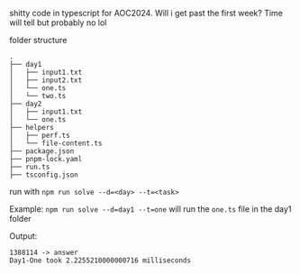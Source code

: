 shitty code in typescript for AOC2024. Will i get past the first week? Time will tell but probably no lol

folder structure

```
.
├── day1
│   ├── input1.txt
│   ├── input2.txt
│   └── one.ts
│   └── two.ts
├── day2
│   ├── input1.txt
│   └── one.ts
├── helpers
│   ├── perf.ts
│   └── file-content.ts
├── package.json
├── pnpm-lock.yaml
├── run.ts
├── tsconfig.json
```

run with `npm run solve --d=<day> --t=<task>`

Example: `npm run solve --d=day1 --t=one` will run the `one.ts` file in the day1 folder

Output:

```
1388114 -> answer
Day1-One took 2.2255210000000716 milliseconds
```
